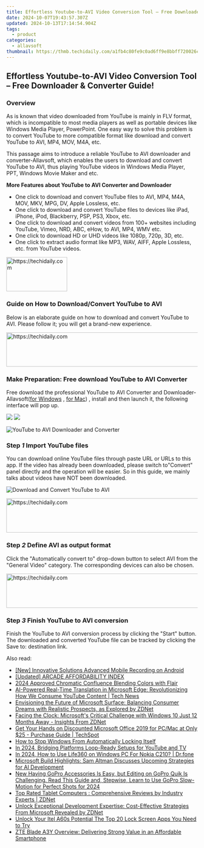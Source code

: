 ```yaml
---
title: Effortless Youtube-to-AVI Video Conversion Tool – Free Downloader & Converter Guide!
date: 2024-10-07T19:43:57.307Z
updated: 2024-10-13T17:14:54.904Z
tags:
  - product
categories:
  - allavsoft
thumbnail: https://thmb.techidaily.com/a1fb4c80fe9c0ad6ff9e8bbff720026cb07010c4ba5417fdd64e86e6b5386be9.jpg
---
```


## Effortless Youtube-to-AVI Video Conversion Tool – Free Downloader & Converter Guide!

### Overview

As is known that video downloaded from YouTube is mainly in FLV format, which is incompatible to most media players as well as portable devices like Windows Media Player, PowerPoint. One easy way to solve this problem is to convert YouTube to more compatible format like download and convert YouTube to AVI, MP4, MOV, M4A, etc.

This passage aims to introduce a reliable YouTube to AVI downloader and converter-Allavsoft, which enables the users to download and convert YouTube to AVI, thus playing YouTube videos in Windows Media Player, PPT, Windows Movie Maker and etc.

**More Features about YouTube to AVI Converter and Downloader**

* One click to download and convert YouTube files to AVI, MP4, M4A, MOV, MKV, MPG, DV, Apple Lossless, etc.
* One click to download and convert YouTube files to devices like iPad, iPhone, iPod, Blackberry, PSP, PS3, Xbox, etc.
* One click to download and convert videos from 100+ websites including YouTube, Vimeo, NRD, ABC, eHow, to AVI, MP4, WMV etc.
* One click to download HD or UHD videos like 1080p, 720p, 3D, etc.
* One click to extract audio format like MP3, WAV, AIFF, Apple Lossless, etc. from YouTube videos.

<!-- affiliate ads begin -->
<a href="https://aligracehair.sjv.io/c/5597632/2135396/19272" target="_top" id="2135396">
  <img src="//a.impactradius-go.com/display-ad/19272-2135396" border="0" alt="https://techidaily.com" width="160" height="90"/>
</a>
<img height="0" width="0" src="https://aligracehair.sjv.io/i/5597632/2135396/19272" style="position:absolute;visibility:hidden;" border="0" />
<!-- affiliate ads end -->

### Guide on How to Download/Convert YouTube to AVI

Below is an elaborate guide on how to download and convert YouTube to AVI. Please follow it; you will get a brand-new experience.

<!-- affiliate ads begin -->
<a href="https://dhgate.sjv.io/c/5597632/1175223/12108" target="_top" id="1175223">
  <img src="//a.impactradius-go.com/display-ad/12108-1175223" border="0" alt="https://techidaily.com" width="728" height="90"/>
</a>
<img height="0" width="0" src="https://dhgate.sjv.io/i/5597632/1175223/12108" style="position:absolute;visibility:hidden;" border="0" />
<!-- affiliate ads end -->

### Make Preparation: Free download YouTube to AVI Converter

Free download the professional YouTube to AVI Converter and Downloader- Allavsoft([for Windows](https://tools.techidaily.com/allavsoft/products/) , [for Mac](https://tools.techidaily.com/allavsoft/products/)) , install and then launch it, the following interface will pop up.

[![](https://www.allavsoft.com/how-to/../images/how-to/free-download-win.jpg)](https://tools.techidaily.com/allavsoft/products/) [![](https://www.allavsoft.com/how-to/../images/how-to/free-download-mac.jpg)](https://tools.techidaily.com/allavsoft/products/)

![YouTube to AVI Downloader and Converter](https://www.allavsoft.com/how-to/../images/allavsoft/screen-shot-600.jpg)

### Step _1_ Import YouTube files

You can download online YouTube files through paste URL or URLs to this app. If the video has already been downloaded, please switch to"Convert" panel directly and the operation will be easier. So in this guide, we mainly talks about videos have NOT been downloaded.

![Download and Convert YouTube to AVI](https://www.allavsoft.com/how-to/../images/how-to/convert-youtube-to-avi/download-convert-youtube-to-avi.jpg)

<!-- affiliate ads begin -->
<a href="https://appsumo.8odi.net/c/5597632/2100541/7443" target="_top" id="2100541">
  <img src="//a.impactradius-go.com/display-ad/7443-2100541" border="0" alt="https://techidaily.com" width="728" height="90"/>
</a>
<img height="0" width="0" src="https://appsumo.8odi.net/i/5597632/2100541/7443" style="position:absolute;visibility:hidden;" border="0" />
<!-- affiliate ads end -->

### Step _2_ Define AVI as output format

Click the "Automatically convert to" drop-down button to select AVI from the "General Video" category. The corresponding devices can also be chosen.

<!-- affiliate ads begin -->
<a href="https://aligracehair.sjv.io/c/5597632/1886073/19272" target="_top" id="1886073">
  <img src="//a.impactradius-go.com/display-ad/19272-1886073" border="0" alt="https://techidaily.com" width="728" height="90"/>
</a>
<img height="0" width="0" src="https://aligracehair.sjv.io/i/5597632/1886073/19272" style="position:absolute;visibility:hidden;" border="0" />
<!-- affiliate ads end -->

### Step _3_ Finish YouTube to AVI conversion

Finish the YouTube to AVI conversion process by clicking the "Start" button. The downloaded and converted YouTube file can be tracked by clicking the Save to: destination link.

<ins class="adsbygoogle"
     style="display:block"
     data-ad-format="autorelaxed"
     data-ad-client="ca-pub-7571918770474297"
     data-ad-slot="1223367746"></ins>

<ins class="adsbygoogle"
     style="display:block"
     data-ad-client="ca-pub-7571918770474297"
     data-ad-slot="8358498916"
     data-ad-format="auto"
     data-full-width-responsive="true"></ins>

<span class="atpl-alsoreadstyle">Also read:</span>
<div><ul>
<li><a href="https://visual-screen-recording.techidaily.com/new-innovative-solutions-advanced-mobile-recording-on-android/"><u>[New] Innovative Solutions Advanced Mobile Recording on Android</u></a></li>
<li><a href="https://extra-tips.techidaily.com/updated-arcade-affordability-index/"><u>[Updated] ARCADE AFFORDABILITY INDEX</u></a></li>
<li><a href="https://extra-resources.techidaily.com/2024-approved-chromatic-confluence-blending-colors-with-flair/"><u>2024 Approved Chromatic Confluence Blending Colors with Flair</u></a></li>
<li><a href="https://win-docs.techidaily.com/ai-powered-real-time-translation-in-microsoft-edge-revolutionizing-how-we-consume-youtube-content-tech-news/"><u>AI-Powered Real-Time Translation in Microsoft Edge: Revolutionizing How We Consume YouTube Content | Tech News</u></a></li>
<li><a href="https://win-docs.techidaily.com/envisioning-the-future-of-microsoft-surface-balancing-consumer-dreams-with-realistic-prospects-as-explored-by-zdnet/"><u>Envisioning the Future of Microsoft Surface: Balancing Consumer Dreams with Realistic Prospects, as Explored by ZDNet</u></a></li>
<li><a href="https://win-docs.techidaily.com/facing-the-clock-microsofts-critical-challenge-with-windows-10-just-12-months-away-insights-from-zdnet/"><u>Facing the Clock: Microsoft's Critical Challenge with Windows 10 Just 12 Months Away - Insights From ZDNet</u></a></li>
<li><a href="https://win-docs.techidaily.com/get-your-hands-on-discounted-microsoft-office-2019-for-pcmac-at-only-25-purchase-guide-techspot/"><u>Get Your Hands on Discounted Microsoft Office 2019 for PC/Mac at Only $25 - Purchase Guide | TechSpot</u></a></li>
<li><a href="https://windows11.techidaily.com/how-to-stop-windows-from-automatically-locking-itself/"><u>How to Stop Windows From Automatically Locking Itself</u></a></li>
<li><a href="https://youtube-clips.techidaily.com/in-2024-bridging-platforms-loop-ready-setups-for-youtube-and-tv/"><u>In 2024, Bridging Platforms Loop-Ready Setups for YouTube and TV</u></a></li>
<li><a href="https://blog-min.techidaily.com/in-2024-how-to-use-life360-on-windows-pc-for-nokia-c210-drfone-by-drfone-virtual-android/"><u>In 2024, How to Use Life360 on Windows PC For Nokia C210? | Dr.fone</u></a></li>
<li><a href="https://win-docs.techidaily.com/microsoft-build-highlights-sam-altman-discusses-upcoming-strategies-for-ai-development/"><u>Microsoft Build Highlights: Sam Altman Discusses Upcoming Strategies for AI Development</u></a></li>
<li><a href="https://ai-video-editing.techidaily.com/new-having-gopro-accessories-is-easy-but-editing-on-gopro-quik-is-challenging-read-this-guide-and-stepwise-learn-to-use-gopro-slow-motion-for-perfect-shots-/"><u>New Having GoPro Accessories Is Easy, but Editing on GoPro Quik Is Challenging. Read This Guide and, Stepwise, Learn to Use GoPro Slow-Motion for Perfect Shots for 2024</u></a></li>
<li><a href="https://win-docs.techidaily.com/top-rated-tablet-computers-comprehensive-reviews-by-industry-experts-zdnet/"><u>Top Rated Tablet Computers : Comprehensive Reviews by Industry Experts | ZDNet</u></a></li>
<li><a href="https://win-docs.techidaily.com/unlock-exceptional-development-expertise-cost-effective-strategies-from-microsoft-revealed-by-zdnet/"><u>Unlock Exceptional Development Expertise: Cost-Effective Strategies From Microsoft Revealed by ZDNet</u></a></li>
<li><a href="https://unlock-android.techidaily.com/unlock-your-itel-a60s-potential-the-top-20-lock-screen-apps-you-need-to-try-by-drfone-android/"><u>Unlock Your Itel A60s Potential The Top 20 Lock Screen Apps You Need to Try</u></a></li>
<li><a href="https://buynow-tips.techidaily.com/zte-blade-a3y-overview-delivering-strong-value-in-an-affordable-smartphone/"><u>ZTE Blade A3Y Overview: Delivering Strong Value in an Affordable Smartphone</u></a></li>
</ul></div>

